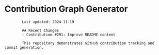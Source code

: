 # Contribution Graph Generator
            
            Last updated: 2024-11-19
            
            ## Recent Changes
            - Contribution #291: Improve README content
            
            This repository demonstrates GitHub contribution tracking and commit generation.
        